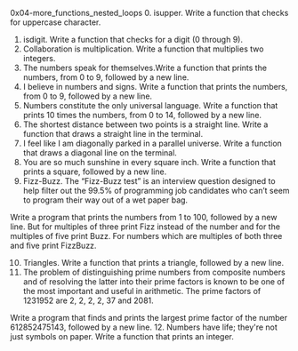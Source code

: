 0x04-more_functions_nested_loops
0. isupper. Write a function that checks for uppercase character.
1. isdigit. Write a function that checks for a digit (0 through 9).
2. Collaboration is multiplication. Write a function that multiplies two integers.
3. The numbers speak for themselves.Write a function that prints the numbers, from 0 to 9, followed by a new line.
4. I believe in numbers and signs. Write a function that prints the numbers, from 0 to 9, followed by a new line.
5. Numbers constitute the only universal language. Write a function that prints 10 times the numbers, from 0 to 14, followed by a new line.
6. The shortest distance between two points is a straight line. Write a function that draws a straight line in the terminal.
7. I feel like I am diagonally parked in a parallel universe. Write a function that draws a diagonal line on the terminal.
8. You are so much sunshine in every square inch. Write a function that prints a square, followed by a new line.
9. Fizz-Buzz. The “Fizz-Buzz test” is an interview question designed to help filter out the 99.5% of programming job candidates who can’t seem to program their way out of a wet paper bag.

Write a program that prints the numbers from 1 to 100, followed by a new line. But for multiples of three print Fizz instead of the number and for the multiples of five print Buzz. For numbers which are multiples of both three and five print FizzBuzz.

10. Triangles. Write a function that prints a triangle, followed by a new line.
11. The problem of distinguishing prime numbers from composite numbers and of resolving the latter into their prime factors is known to be one of the most important and useful in arithmetic. The prime factors of 1231952 are 2, 2, 2, 2, 37 and 2081.

Write a program that finds and prints the largest prime factor of the number 612852475143, followed by a new line.
12. Numbers have life; they're not just symbols on paper. Write a function that prints an integer.
